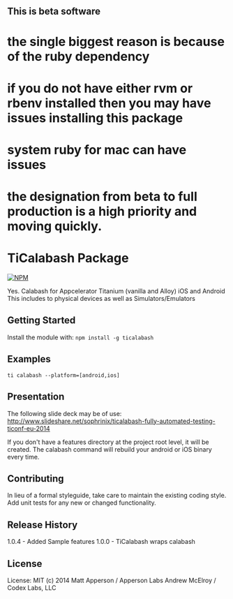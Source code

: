 ## This is beta software ##
# the single biggest reason is because of the ruby dependency
# if you  do not have either rvm or rbenv installed then you may have issues installing this package
# system ruby for mac can have issues
# the designation from beta to full production is a high priority and moving quickly.


# TiCalabash Package

[![NPM](https://nodei.co/npm/ticalabash.png)](https://nodei.co/npm/ticalabash/)

Yes. Calabash for Appcelerator Titanium (vanilla and Alloy) iOS and Android
This includes to physical devices as well as Simulators/Emulators

## Getting Started
Install the module with: `npm install -g ticalabash`


## Examples
`ti calabash --platform=[android,ios] `

## Presentation
The following slide deck may be of use: http://www.slideshare.net/sophrinix/ticalabash-fully-automated-testing-ticonf-eu-2014

If you don't have a features directory at the project root level, it will be created.
The calabash command will rebuild your android or iOS binary every time.

## Contributing
In lieu of a formal styleguide, take care to maintain the existing coding style. Add unit tests for any new or changed functionality.

## Release History
1.0.4 - Added Sample features
1.0.0 - TiCalabash wraps calabash


## License
License: MIT (c) 2014
Matt Apperson / Apperson Labs
Andrew McElroy / Codex Labs, LLC
